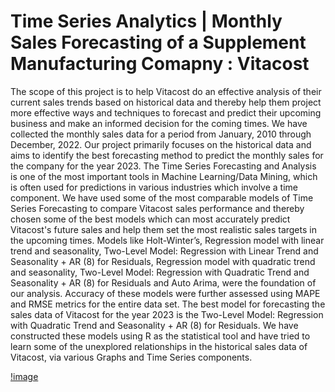 # Time Series Analytics | Monthly Sales Forecasting of a Supplement Manufacturing Comapny : Vitacost

The scope of this project is to help Vitacost do an effective analysis of their current sales trends based on historical data and thereby help them project more effective ways and techniques to forecast and predict their upcoming business and make an informed decision for the coming times.
We have collected the monthly sales data for a period from January, 2010 through December, 2022. Our project primarily focuses on the historical data and aims to identify the best forecasting method to predict the monthly sales for the company for the year 2023.
The Time Series Forecasting and Analysis is one of the most important tools in Machine Learning/Data Mining, which is often used for predictions in various industries which involve a time component. We have used some of the most comparable models of Time Series Forecasting to compare Vitacost sales performance and thereby chosen some of the best models which can most accurately predict Vitacost's future sales and help them set the most realistic sales targets in the upcoming times. Models like Holt-Winter’s, Regression model with linear trend and seasonality, Two-Level Model: Regression with Linear Trend and Seasonality + AR (8) for Residuals, Regression model with quadratic trend and seasonality, Two-Level Model: Regression with Quadratic Trend and Seasonality + AR (8) for Residuals and Auto Arima, were the foundation of our analysis. Accuracy of these models were further assessed using MAPE and RMSE metrics for the entire data set. The best model for forecasting the sales data of Vitacost for the year 2023 is the Two-Level Model: Regression with Quadratic Trend and Seasonality + AR (8) for Residuals. We have constructed these models using R as the statistical tool and have tried to learn some of the unexplored relationships in the historical sales data of Vitacost, via various Graphs and Time Series components.


[!image](.Vitacost.jpeg)
